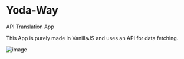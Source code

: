 # Yoda-Way
 API Translation App
 
 This App is purely made in VanillaJS and uses an API for data fetching. 
 
 ![image](https://user-images.githubusercontent.com/65008607/135446883-5fdf9fbc-293f-4f20-b031-1cf925048b96.png)

